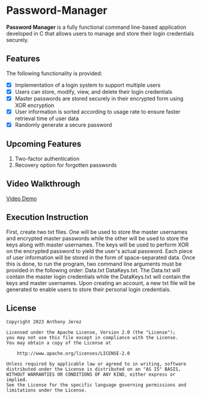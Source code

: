 # Password-Manager

**Password Manager** is a fully functional command line-based application developed in C that allows users to manage and store their login credentials securely. 

## Features
The following functionality is provided:

- [x] Implementation of a login system to support multiple users 
- [x] Users can store, modify, view, and delete their login credentials 
- [x] Master passwords are stored securely in their encrypted form using XOR encryption
- [x] User information is sorted according to usage rate to ensure faster retrieval time of user data
- [x] Randomly generate a secure password

## Upcoming Features
1) Two-factor authentication
2) Recovery option for forgotten passwords

## Video Walkthrough
[Video Demo](https://youtu.be/73T6IY23dHA)

## Execution Instruction
First, create two txt files. One will be used to store the master usernames and encrypted master passwords while the other will be used to store the keys along with master usernames. The keys will be used to perform XOR on the encrypted password to yield the user's actual password. Each piece of user information will be stored in the form of space-separated data. Once this is done, to run the program, two command line arguments must be provided in the following order: Data.txt DataKeys.txt. The Data.txt will contain the master login credentials while the DataKeys.txt will contain the keys and master usernames. Upon creating an account, a new txt file will be generated to enable users to store their personal login credentials. 

## License

    Copyright 2023 Anthony Jerez

    Licensed under the Apache License, Version 2.0 (the "License");
    you may not use this file except in compliance with the License.
    You may obtain a copy of the License at

        http://www.apache.org/licenses/LICENSE-2.0

    Unless required by applicable law or agreed to in writing, software
    distributed under the License is distributed on an "AS IS" BASIS,
    WITHOUT WARRANTIES OR CONDITIONS OF ANY KIND, either express or implied.
    See the License for the specific language governing permissions and
    limitations under the License.
